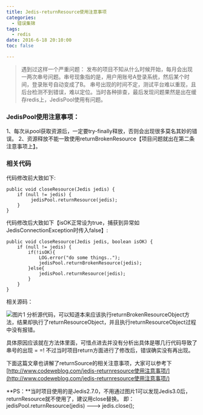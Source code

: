```yaml
---
title: Jedis-returnResource使用注意事项
categories:
  - 错误集锦
tags:
  - redis
date: 2016-6-18 20:10:00
toc: false

---
```


> 遇到过这样一个严重问题：
发布的项目不知从什么时候开始，每月会出现一两次串号问题。串号现象指的是，用户用账号A登录系统，然后某个时间，登录账号自动变成了B。
串号出现的时间不定，测试平台难以重现，且后台检测不到错误，难以定位。当时各种排查，最后发现问题果然是出在缓存redis上，JedisPool使用有问题。

### JedisPool使用注意事项：
1、每次从pool获取资源后，一定要try-finally释放，否则会出现很多莫名其妙的错误。
2、资源释放不能一致使用returnBrokenResource【项目问题就出在第二条注意事项上】。

### 相关代码
代码修改前大致如下:
```
public void closeResource(Jedis jedis) {  
    if (null != jedis) { 
         jedisPool.returnResource(jedis);  
    }  
} 
```
<!-- more -->

代码修改后大致如下【isOK正常设为true，捕获到异常如JedisConnectionException时传入false】:
```
public void closeResource(Jedis jedis, boolean isOK) {  
    if (null != jedis) {  
        if(!isOK){  
            LOG.error("do some things..");
            jedisPool.returnBrokenResource(jedis);  
        }else{  
            jedisPool.returnResource(jedis);  
        }   
    }  
}  
```
相关源码：

![图片1](http://7xvfir.com1.z0.glb.clouddn.com/Jedis-returnResource%E4%BD%BF%E7%94%A8%E6%B3%A8%E6%84%8F%E4%BA%8B%E9%A1%B9/1.png)
分析源代码，可以知道本来应该执行returnBrokenResourceObject方法，结果却执行了returnResourceObject，并且执行returnResourceObject过程中没有报错。

具体原因应该就在方法体里面，可惜点进去并没有分析出具体是哪几行代码导致了串号的出现  = =! 
不过当时项目return方面进行了修改后，错误确实没有再出现。

下面这篇文章也讲解了returnSource的相关注意事项，大家可以参考下
[http://www.codeweblog.com/jedis-returnresource使用注意事项/](http://www.codeweblog.com/jedis-returnresource使用注意事项/)

**PS：**当时项目使用的是Jedis2.7.0，不用通过图片1可以发现Jedis3.0后，returnResource就不使用了，建议用close替换。
即：jedisPool.returnResource(jedis) ---> jedis.close();
